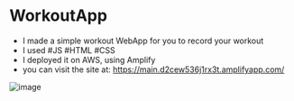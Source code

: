﻿# WorkoutApp

 - I made a simple workout WebApp for you to record your workout
 - I used #JS #HTML #CSS
 - I deployed it on AWS, using Amplify
 - you can visit the site at: https://main.d2cew536j1rx3t.amplifyapp.com/

 ![image](https://github.com/user-attachments/assets/cd641ed0-be56-425f-b119-25d306b8e7a1)
 
